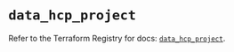 # `data_hcp_project`

Refer to the Terraform Registry for docs: [`data_hcp_project`](https://registry.terraform.io/providers/hashicorp/hcp/0.104.0/docs/data-sources/project).
